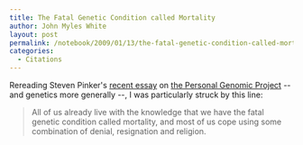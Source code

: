 ```yaml
---
title: The Fatal Genetic Condition called Mortality
author: John Myles White
layout: post
permalink: /notebook/2009/01/13/the-fatal-genetic-condition-called-mortality/
categories:
  - Citations
---
```


Rereading Steven Pinker's [recent essay](http://www.nytimes.com/2009/01/11/magazine/11Genome-t.html?_r=1&pagewanted=all) on [the Personal Genomic Project](http://www.personalgenomes.org/) -- and genetics more generally --, I was particularly struck by this line:

<blockquote>
<p>All of us already live with the knowledge that we have the fatal genetic condition called mortality, and most of us cope using some combination of denial, resignation and religion.</p>
</blockquote>
